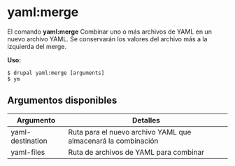 # yaml:merge
El comando **yaml:merge** Combinar uno o más archivos de YAML en un nuevo archivo YAML. Se conservarán los valores del archivo más a la izquierda del merge.

**Uso:**
```
$ drupal yaml:merge [arguments] 
$ ym  
```

## Argumentos disponibles
Argumento | Detalles
---------|-------------
yaml-destination | Ruta para el nuevo archivo YAML que almacenará la combinación
yaml-files | Ruta de archivos de YAML para combinar
